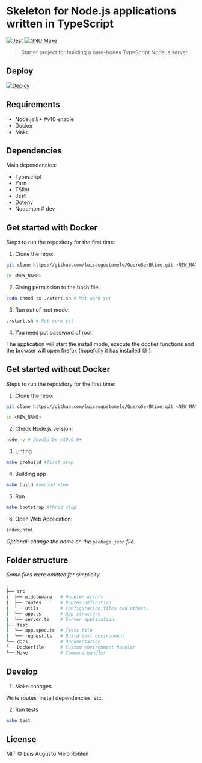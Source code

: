 # Skeleton for Node.js applications written in TypeScript

[![Jest](https://img.shields.io/badge/tested_with-jest-99424f.svg)](https://github.com/facebook/jest)
[![GNU Make](https://img.shields.io/badge/Built%20with-GNU%20Make-brightgreen.svg)](https://img.shields.io/badge/Built%20with-GNU%20Make-brightgreen.svg)

> Starter project for building a bare-bones TypeScript Node.js server.

## Deploy

[![Deploy](https://www.herokucdn.com/deploy/button.png)](https://heroku.com/deploy?template=https://github.com/luisaugustomelo/QueroSerBtime/tree/master)

## Requirements

- Node.js 8+ #v10 enable
- Docker
- Make

## Dependencies

Main dependencies:

- Typescript
- Yarn
- TSlint
- Jest
- Dotenv
- Nodemon # dev

## Get started with Docker 

Steps to run the repository for the first time:

1. Clone the repo:

```bash
git clone https://github.com/luisaugustomelo/QueroSerBtime.git <NEW_NAME>

cd <NEW_NAME>
```

2. Giving permission to the bash file: 

```bash
sudo chmod +x ./start.sh # Not work yet
```

3. Run out of root mode:

```bash
./start.sh # Not work yet
```

4. You need put password of root

The application will start the install mode, execute the docker functions and the browser will open firefox (hopefully it has installed :smile: ).


## Get started without Docker

Steps to run the repository for the first time:

1. Clone the repo:

```bash
git clone https://github.com/luisaugustomelo/QueroSerBtime.git <NEW_NAME>

cd <NEW_NAME>
```

2. Check Node.js version:

```bash
node -v # Should be v10.0.0+
```

3. Linting

```bash
make prebuild #first step
```

4. Building app

```bash
make build #second step
```

5. Run

```bash
make bootstrap #thrid step
```

6. Open Web Application:

```bash
index.html
```

_Optional: change the name on the `package.json` file._

## Folder structure

_Some files were omitted for simplicity._

```bash
.
├── src
|  ├── middleware   # Handler errors
|  ├── routes       # Routes definition
|  └── utils        # Configuration files and others.
|  └── app.ts       # App structure
|  └── server.ts    # Server application
├── test
|  └── app.spec.ts  # Tests file
|  └── request.ts   # Build test environment
└── docs            # Documentation
└── Dockerfile      # Custom environment handler
└── Make            # Command handler

```

## Develop

1. Make changes

Write routes, install dependencies, etc.

2. Run tests

```bash
make test
```

## License

MIT © Luis Augusto Melo Rohten
 
